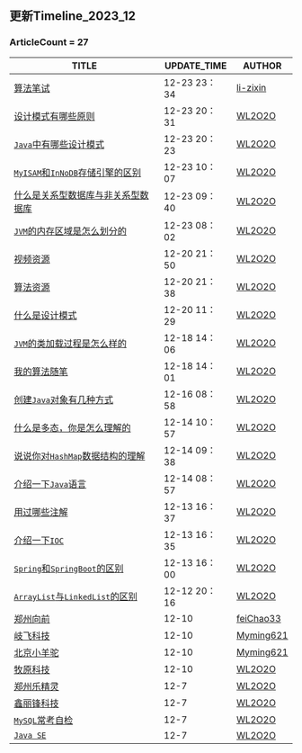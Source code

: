 ## 更新Timeline_2023_12

### ArticleCount = 27

| TITLE                                                        | UPDATE_TIME  | AUTHOR                                    |
| ------------------------------------------------------------ | ------------ | ----------------------------------------- |
| [算法笔试](./bagu/Algo/算法笔记.md)                          | 12-23 23：34 | [li-zixin](https://github.com/li-zixin)   |
| [设计模式有哪些原则](./bagu/设计模式/设计模式有哪些原则.md)  | 12-23 20：31 | [WL2O2O](https://github.com/WL2O2O)       |
| [`Java`中有哪些设计模式](./bagu/设计模式/Java中有哪些设计模式.md) | 12-23 20：23 | [WL2O2O](https://github.com/WL2O2O)       |
| [`MyISAM`和`InNoDB`存储引擎的区别](./bagu/MySQL/MyISAM和InNoDB存储引擎的区别.md) | 12-23 10：07 | [WL2O2O](https://github.com/WL2O2O)       |
| [什么是关系型数据库与非关系型数据库](./bagu/MySQL/什么是关系型数据库与非关系型数据库.md) | 12-23 09：40 | [WL2O2O](https://github.com/WL2O2O)       |
| [`JVM`的内存区域是怎么划分的](./bagu/JVM/JVM的内存区域.md)   | 12-23 08：02 | [WL2O2O](https://github.com/WL2O2O)       |
| [视频资源](./Resources/videos.md)                            | 12-20 21：50 | [WL2O2O](https://github.com/WL2O2O)       |
| [算法资源](./Resources/algo.md)                              | 12-20 21：38 | [WL2O2O](https://github.com/WL2O2O)       |
| [什么是设计模式](./bagu/设计模式/什么是设计模式.md)          | 12-20 11：29 | [WL2O2O](https://github.com/WL2O2O)       |
| [`JVM`的类加载过程是怎么样的](./bagu/JVM/JVM的类加载过程是怎么样的.md) | 12-18 14：06 | [WL2O2O](https://github.com/WL2O2O)       |
| [我的算法随笔](./bagu/Algo/README.md)                        | 12-18 14：01 | [WL2O2O](https://github.com/WL2O2O)       |
| [创建`Java`对象有几种方式](./bagu/JavaSE/创建Java对象有几种方式.md) | 12-16 08：58 | [WL2O2O](https://github.com/WL2O2O)       |
| [什么是多态，你是怎么理解的](./bagu/JavaSE/什么是多态，你怎么理解的.md) | 12-14 10：57 | [WL2O2O](https://github.com/WL2O2O)       |
| [说说你对`HashMap`数据结构的理解](./bagu/JavaSE/说说你对HashMap数据结构的理解.md) | 12-14 09：38 | [WL2O2O](https://github.com/WL2O2O)       |
| [介绍一下`Java`语言](./bagu/JavaSE/介绍一下Java语言.md)      | 12-14 08：57 | [WL2O2O](https://github.com/WL2O2O)       |
| [用过哪些注解](./bagu/Spring/用过哪些注解.md)                | 12-13 16：37 | [WL2O2O](https://github.com/WL2O2O)       |
| [介绍一下`IOC`](./bagu/Spring/介绍一下IOC.md)                | 12-13 16：35 | [WL2O2O](https://github.com/WL2O2O)       |
| [`Spring`和`SpringBoot`的区别](./bagu/Spring/Spring和SpringBoot的区别.md) | 12-13 16：00 | [WL2O2O](https://github.com/WL2O2O)       |
| [`ArrayList`与`LinkedList`的区别](./bagu/collections/ArrayList与LinkedList区别.md) | 12-12 20：16 | [WL2O2O](https://github.com/WL2O2O)       |
| [郑州向前](./mianjing/xq.md)                                 | 12-10        | [feiChao33](https://github.com/feiChao33) |
| [岐飞科技](./mianjing/qfkj.md)                               | 12-10        | [Myming621](https://github.com/Myming621) |
| [北京小羊驼](./mianjing/xyt.md)                              | 12-10        | [Myming621](https://github.com/Myming621) |
| [牧原科技](./mianjing/muyuan.md)                             | 12-10        | [WL2O2O](https://github.com/WL2O2O)       |
| [郑州乐精灵](./mianjing/ljl.md)                              | 12-7         | [WL2O2O](https://github.com/WL2O2O)       |
| [鑫丽锋科技](./mianjing/xlf.md)                              | 12-7         | [WL2O2O](https://github.com/WL2O2O)       |
| [`MySQL`常考自检](./bagu/MySQL自查版.md)                     | 12-7         | [WL2O2O](https://github.com/WL2O2O)       |
| [`Java SE`](./bagu/JavaSE/README.md)                         | 12-7         | [WL2O2O](https://github.com/WL2O2O)       |





<!--[介绍一下 JDK、JRE 和 JVM](./bagu/JavaSE/JDK和JRE和JVM三者的关系.md)-->

<!--[说说 String、StringBuilder 和 StringBuffer](./bagu/JavaSE/介绍一下String、StringBuilder和StringBuffer.md)-->



<!--  - [JVM 是如何创建对象的](./bagu/JVM/JVM是如何创建对象的.md)-->
<!--  - [JVM 是如何实现的平台无关](./bagu/JVM/JVM是如何实现的平台无关.md)-->
<!-- - [JVM 有哪些垃圾回收算法](./bagu/JVM/JVM有哪些垃圾回收算法.md)-->



<!-- - [JUC](./bagu/JUC/README.md)-->
<!--  - [什么是 Java 内存模型](./bagu/JUC/什么是Java内存模型.md)-->
<!--  - [什么是 ThreadLocal](./bagu/JUC/什么是ThreadLocal.md)-->
<!--  - [什么是死锁](./bagu/JUC/什么是死锁.md)-->
<!--  - [什么是线程池](./bagu/JUC/什么是线程池.md)-->



<!--  - [介绍一下 AOP](./bagu/Spring/介绍一下AOP.md)-->

